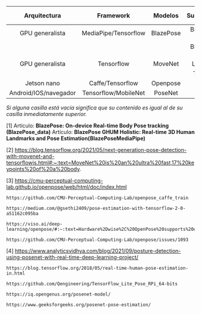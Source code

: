

| Arquitectura          | Framework             | Modelos    | Submodelos     | Puntos clave | fps   | url/artículo | open-source |
| :-------------:       | :-------------------: | :--------: | :------------: | :----------: | :---: | :----------: | :---------: |
| GPU generalista       | MediaPipe/Tensorflow  | BlazePose  | BlazePose Full |      33      |   10  |      [1]     |  - [x]      |
|                       |                       |            | BlazePose Lite |      33      |   31  |      [1]     |             |
| GPU generalista       | Tensorflow            | MoveNet    | Lightning      |      17      |  >50  |      [2]     |  - [x]      |
|                       |                       |            | Thunder        |      17      |  >30  |              |             |
| Jetson nano           | Caffe/Tensorflow      | Openpose   |        -       |      135     |   10  |      [3]     |  - [x]      |
| Android/IOS/navegador | Tensorflow/MobileNet  | PoseNet    |        -       |      17      |  ~10  |      [4]     |  - [x]      |




*Si alguna casilla está vacía significa que su contenido es igual al de su casilla inmediatamente superior.*


[1] Artículo: **BlazePose: On-device Real-time Body Pose tracking (BlazePose_data)**
    Artículo: **BlazePose GHUM Holistic: Real-time 3D Human Landmarks and Pose Estimation(BlazePoseMediaPipe)**
    
    
[2] 
    https://blog.tensorflow.org/2021/05/next-generation-pose-detection-with-movenet-and-tensorflowjs.html#:~:text=MoveNet%20is%20an%20ultra%20fast,17%20keypoints%20of%20a%20body.     
    

[3] 
    https://cmu-perceptual-computing-lab.github.io/openpose/web/html/doc/index.html
    
    https://github.com/CMU-Perceptual-Computing-Lab/openpose_caffe_train

    https://medium.com/@gsethi2409/pose-estimation-with-tensorflow-2-0-a51162c095ba
    
    https://viso.ai/deep-learning/openpose/#:~:text=Hardware%2Dwise%2C%20OpenPose%20supports%20different,Mac%2C%20and%20Nvidia%20Jetson%20TX2.
    
    https://github.com/CMU-Perceptual-Computing-Lab/openpose/issues/1093
    
   
[4] 
    https://www.analyticsvidhya.com/blog/2021/09/posture-detection-using-posenet-with-real-time-deep-learning-project/

    https://blog.tensorflow.org/2018/05/real-time-human-pose-estimation-in.html
    
    https://github.com/Qengineering/TensorFlow_Lite_Pose_RPi_64-bits
    
    https://iq.opengenus.org/posenet-model/
    
    https://www.geeksforgeeks.org/posenet-pose-estimation/
